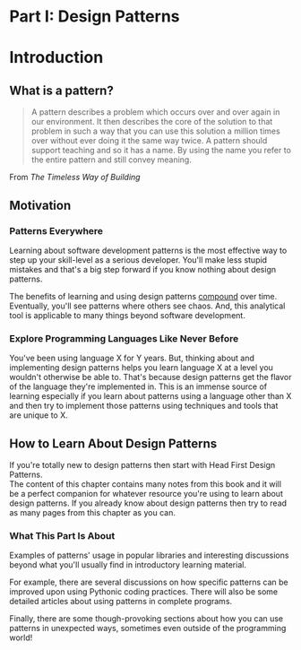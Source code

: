 # Part I: Design Patterns

# Introduction

## What is a pattern?

> A pattern describes a problem which occurs over and over again in our environment. It then describes the core of the solution to that problem in such a way that you can use this solution a million times over without ever doing it the same way twice. A pattern should support teaching and so it has a name. By using the name you refer to the entire pattern and still convey meaning.

From _The Timeless Way of Building_

## Motivation

### Patterns Everywhere

Learning about software development patterns is the most effective way to step up your skill-level as a serious developer. You'll make less stupid mistakes and that's a big step forward if you know nothing about design patterns.

The benefits of learning and using design patterns [compound](https://en.wikipedia.org/wiki/Compound_interest) over time. Eventually, you'll see patterns where others see chaos. And, this analytical tool is applicable to many things beyond software development.

### Explore Programming Languages Like Never Before

You've been using language X for Y years. But, thinking about and implementing design patterns helps you learn language X at a level you wouldn't otherwise be able to. That's because design patterns get the flavor of the language they're implemented in. This is an immense source of learning especially if you learn about patterns using a language other than X and then try to implement those patterns using techniques and tools that are unique to X.

## How to Learn About Design Patterns

If you're totally new to design patterns then start with Head First Design Patterns.  
The content of this chapter contains many notes from this book and it will be a perfect companion for whatever resource you're using to learn about design patterns. If you already know about design patterns then try to read as many pages from this chapter as you can.

### What This Part Is About

Examples of patterns' usage in popular libraries and interesting discussions beyond what you'll usually find in introductory learning material.

For example, there are several discussions on how specific patterns can be improved upon using Pythonic coding practices. There will also be some detailed articles about using patterns in complete programs.

Finally, there are some though-provoking sections about how you can use patterns in unexpected ways, sometimes even outside of the programming world!

